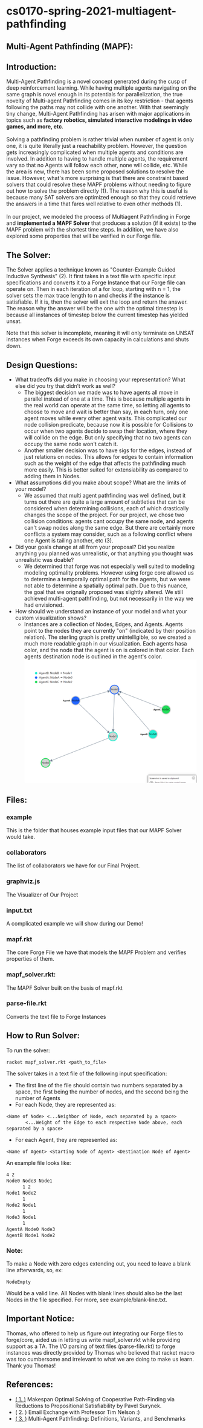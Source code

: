 # cs0170-spring-2021-multiagent-pathfinding
[comment]: <> (This is a mark down file, and is intended to be read that way!)
## Multi-Agent Pathfinding (MAPF):
## Introduction:
Multi-Agent Pathfinding is a novel concept generated during the cusp of deep reinforcement learning. While having multiple agents navigating on the same graph is novel enough in its potentials for parallelization, the true novelty of Multi-agent Pathfinding comes in its key restriction - that agents following the paths may not collide with one another. With that seemingly tiny change, Multi-Agent Pathfinding has arisen with major applications in topics such as <b>factory robotics, simulated interactive modelings in video games, and more, etc</b>.
<br /><br />
Solving a pathfinding problem is rather trivial when number of agent is only one, it is quite literally just a reachability problem. However, the question gets increasingly complicated when multiple agents and conditions are involved. In addition to having to handle multiple agents, the requirement vary so that no Agents will follow each other, none will collide, etc. While the area is new, there has been some proposed solutions to resolve the issue. However, what's more surprising is that there are constraint based solvers that could resolve these MAPF problems without needing to figure out how to solve the problem directly (1). The reason why this is useful is because many SAT solvers are optimized enough so that they could retrieve the answers in a time that fares well relative to even other methods (1).
<br /><br />
In our project, we modeled the process of Multiagent Pathfinding in Forge and <b>implemented a MAPF Solver</b> that produces a solution (if it exists) to the MAPF problem with the shortest time steps. In addition, we have also explored some properties that will be verified in our Forge file.
## The Solver:
The Solver applies a technique known as "Counter-Example Guided Inductive Synthesis" (2). It first takes in a text file with specific input specifications and converts it to a Forge Instance that our Forge file can operate on. Then in each iteration of a for loop, starting with n = 1, the solver sets the max trace length to n and checks if the instance is satisfiable. If it is, then the solver will exit the loop and return the answer. The reason why the answer will be the one with the optimal timestep is because all instances of timestep below the current timestep has yielded unsat.

Note that this solver is incomplete, meaning it will only terminate on UNSAT instances when Forge exceeds its own capacity in calculations and shuts down.
## Design Questions:
- What tradeoffs did you make in choosing your representation? What else did you try that didn’t work as well?
    - The biggest decision we made was to have agents all move in parallel instead of one at a time. This is because multiple agents in the real world can operate at the same time, so letting all agents to choose to move and wait is better than say, in each turn, only one agent moves while every other agent waits. This complicated our node collision predicate, because now it is possible for Collisions to occur when two agents decide to swap their location, where they will collide on the edge. But only specifying that no two agents can occupy the same node won't catch it.
    - Another smaller decision was to have sigs for the edges, instead of just relations on nodes. This allows for edges to contain information such as the weight of the edge that affects the pathfinding much more easily. This is better suited for extensiability as compared to adding them in Nodes.
- What assumptions did you make about scope? What are the limits of your model?
    - We assumed that multi agent pathfinding was well defined, but it turns out there are quite a large amount of subtleties that can be considered when determining collisions, each of which drastically changes the scope of the project. For our project, we chose two collision conditions: agents cant occupy the same node, and agents can't swap nodes along the same edge. But there are certainly more conflicts a system may consider, such as a following conflict where one Agent is tailing another, etc (3). 
- Did your goals change at all from your proposal? Did you realize anything you planned was unrealistic, or that anything you thought was unrealistic was doable?
    - We determined that forge was not especially well suited to modeling modeling optimality problems. However using forge core allowed us to determine a temporally optimal path for the agents, but we were not able to determine a spatially optimal path. Due to this nuance, the goal that we orignally proposed was slightly altered. We still achieved multi-agent pathfinding, but not necessarily in the way we had envisioned. 
- How should we understand an instance of your model and what your custom visualization shows?
    - Instances are a collection of Nodes, Edges, and Agents. Agents point to the nodes they are currently "on" (indicated by their position relation). The sterling graph is pretty unintelligible, so we created a much more readable graph in our visualization. Each agents hasa color, and the node that the agent is on is colored in that color. Each agents destination node is outlined in the agent's color. 
![alt text](image/graphic.png "Title")
## Files:
### example
This is the folder that houses example input files that our MAPF Solver would take.
### collaborators
The list of collaborators we have for our Final Project.
### graphviz.js
The Visualizer of Our Project
### input.txt
A complicated example we will show during our Demo!
### mapf.rkt
The core Forge File we have that models the MAPF Problem and verifies properties of them.
### mapf_solver.rkt:
The MAPF Solver built on the basis of mapf.rkt
### parse-file.rkt
Converts the text file to Forge Instances

## How to Run Solver:
To run the solver:
```
racket mapf_solver.rkt <path_to_file>
```
The solver takes in a text file of the following input specification:
- The first line of the file should contain two numbers separated by a space, the first being the number of nodes, and the second being the number of Agents
- For each Node, they are represented as:
```
<Name of Node> <...Neighbor of Node, each separated by a space>
       <...Weight of the Edge to each respective Node above, each separated by a space>
```
- For each Agent, they are represented as:
```
<Name of Agent> <Starting Node of Agent> <Destination Node of Agent>
```
An example file looks like:
```
4 2
Node0 Node3 Node1
      1 2
Node1 Node2
      1
Node2 Node1
      1
Node3 Node1
      1
AgentA Node0 Node3
AgentB Node1 Node2
```
### Note:
To make a Node with zero edges extending out, you need to leave a blank line afterwards, so, ex:
```
NodeEmpty

```
Would be a valid line.
All Nodes with blank lines should also be the last Nodes in the file specified. For more, see example/blank-line.txt.

## Important Notice:
Thomas, who offered to help us figure out integrating our Forge files to forge/core, aided us in letting us write mapf_solver.rkt while providing support as a TA. The I/O parsing of text files (parse-file.rkt) to forge instances was directly provided by Thomas who believed that racket macro was too cumbersome and irrelevant to what we are doing to make us learn. Thank you Thomas!
## References:
- [( 1. )](https://arxiv.org/ftp/arxiv/papers/1610/1610.05452.pdf) Makespan Optimal Solving of Cooperative Path-Finding via Reductions to Propositional Satisfiability by Pavel Surynek.
- ( 2. ) Email Exchange with Professor Tim Nelson :)
- [( 3. )](https://arxiv.org/pdf/1906.08291.pdf) Multi-Agent Pathfinding: Definitions, Variants, and Benchmarks
